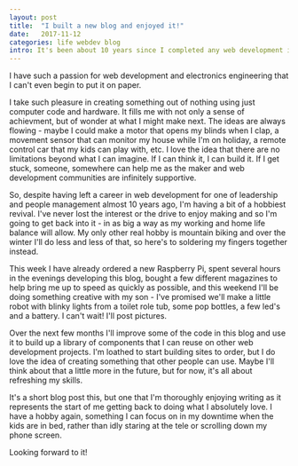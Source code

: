 ```yaml
---
layout: post
title:  "I built a new blog and enjoyed it!"
date:   2017-11-12
categories: life webdev blog
intro: It's been about 10 years since I completed any web development in anger and it's a skillset I'd all but lost until just recently. Along with electronics, building websites is a passion of mine and it's about time I rekindled that particular hobby.
---
```

I have such a passion for web development and electronics engineering that I
can't even begin to put it on paper. 

I take such pleasure in creating something out of
nothing using just computer code and hardware. It fills me with not only a sense of achievment, but of wonder at what I might make next. The ideas are always flowing - maybe I could make a motor that opens my blinds when I clap, a movement sensor that can monitor my house while I'm on holiday, a 
remote control car that my kids can play with, etc. 
I love the idea that there are no limitations beyond what I can imagine. If I can think it, I can build it. If I get stuck, someone, somewhere can help me as the maker and web development communities are infinitely supportive.

So, despite having left a career in web development for one of leadership and people management almost 10 years ago, I'm having a bit of a hobbiest revival. I've never lost the interest or the drive to enjoy making and so I'm going to get back into it - in as big a way as my working and home life balance will allow. My only other real hobby is mountain biking and over the winter I'll do less and less of that, so here's to soldering my fingers together instead.

This week I have already ordered a new Raspberry Pi, spent several hours in the evenings developing this blog, bought a few different magazines to help bring me up to speed as quickly as possible, and this weekend I'll be doing something creative with my son - I've promised we'll make a little robot with blinky lights from a toilet role tub, some pop bottles, a few led's and a battery. I can't wait! I'll post pictures.

Over the next few months I'll improve some of the code in this blog and use it to build up a library of components that I can reuse on other web development projects. I'm loathed to start building sites to order, but I do love the idea of creating something that other people can use. Maybe I'll think about that a little more in the future, but for now, it's all about refreshing my skills.

It's a short blog post this, but one that I'm thoroughly enjoying writing as it represents the start of me getting back to doing what I absolutely love. I have a hobby again, something I can focus on in my downtime when the kids are in bed, rather than idly staring at the tele or scrolling down my phone screen.

Looking forward to it!